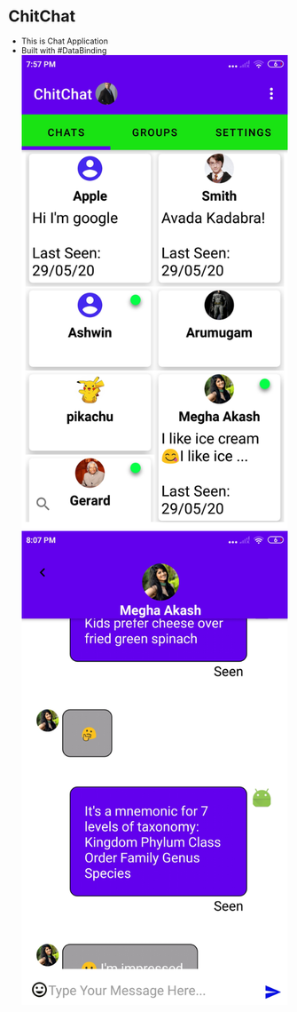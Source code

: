 # ChitChat
* This is Chat Application
* Built with #DataBinding
![ChatsPage](https://github.com/harish124/ChitChat/blob/master/Screenshot_2020-05-29-19-57-50-125_com.example.chitchat.jpg)
![ChatsPage](https://github.com/harish124/ChitChat/blob/master/Screenshot_2020-05-29-20-07-20-232_com.example.chitchat.jpg)
